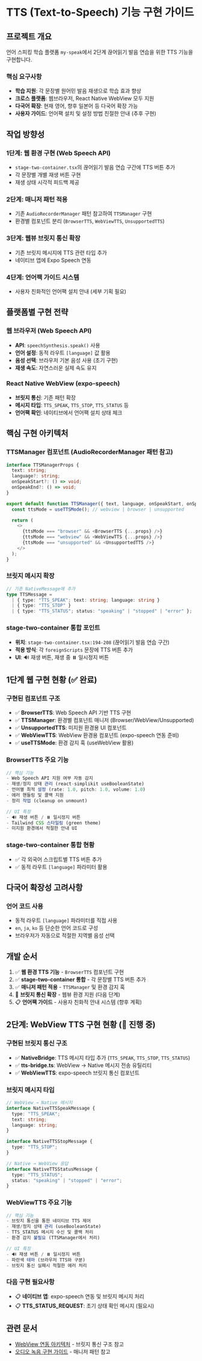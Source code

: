 # TTS (Text-to-Speech) 기능 구현 가이드

## 프로젝트 개요

언어 스피킹 학습 플랫폼 `my-speak`에서 2단계 끊어읽기 발음 연습을 위한 TTS 기능을 구현합니다.

### 핵심 요구사항

- **학습 지원**: 각 문장별 원어민 발음 재생으로 학습 효과 향상
- **크로스 플랫폼**: 웹브라우저, React Native WebView 모두 지원
- **다국어 확장**: 현재 영어, 향후 일본어 등 다국어 확장 가능
- **사용자 가이드**: 언어팩 설치 및 설정 방법 친절한 안내 (추후 구현)

## 작업 방향성

### 1단계: 웹 환경 구현 (Web Speech API)
- `stage-two-container.tsx`의 끊어읽기 발음 연습 구간에 TTS 버튼 추가
- 각 문장별 개별 재생 버튼 구현
- 재생 상태 시각적 피드백 제공

### 2단계: 매니저 패턴 적용
- 기존 `AudioRecorderManager` 패턴 참고하여 `TTSManager` 구현
- 환경별 컴포넌트 분리 (`BrowserTTS`, `WebViewTTS`, `UnsupportedTTS`)

### 3단계: 웹뷰 브릿지 통신 확장
- 기존 브릿지 메시지에 TTS 관련 타입 추가
- 네이티브 앱에 Expo Speech 연동

### 4단계: 언어팩 가이드 시스템
- 사용자 친화적인 언어팩 설치 안내 (세부 기획 필요)

## 플랫폼별 구현 전략

### 웹 브라우저 (Web Speech API)
- **API**: `speechSynthesis.speak()` 사용
- **언어 설정**: 동적 라우트 `[language]` 값 활용
- **음성 선택**: 브라우저 기본 음성 사용 (초기 구현)
- **재생 속도**: 자연스러운 실제 속도 유지

### React Native WebView (expo-speech)
- **브릿지 통신**: 기존 패턴 확장
- **메시지 타입**: `TTS_SPEAK`, `TTS_STOP`, `TTS_STATUS` 등
- **언어팩 확인**: 네이티브에서 언어팩 설치 상태 체크

## 핵심 구현 아키텍처

### TTSManager 컴포넌트 (AudioRecorderManager 패턴 참고)
```typescript
interface TTSManagerProps {
  text: string;
  language?: string;
  onSpeakStart?: () => void;
  onSpeakEnd?: () => void;
}

export default function TTSManager({ text, language, onSpeakStart, onSpeakEnd }: TTSManagerProps) {
  const ttsMode = useTTSMode(); // webview | browser | unsupported

  return (
    <>
      {ttsMode === "browser" && <BrowserTTS {...props} />}
      {ttsMode === "webview" && <WebViewTTS {...props} />}
      {ttsMode === "unsupported" && <UnsupportedTTS />}
    </>
  );
}
```

### 브릿지 메시지 확장
```typescript
// 기존 NativeMessage에 추가
type TTSMessage =
  | { type: "TTS_SPEAK"; text: string; language: string }
  | { type: "TTS_STOP" }
  | { type: "TTS_STATUS"; status: "speaking" | "stopped" | "error" };
```

### stage-two-container 통합 포인트
- **위치**: `stage-two-container.tsx:194-208` (끊어읽기 발음 연습 구간)
- **적용 방식**: 각 `foreignScripts` 문장에 TTS 버튼 추가
- **UI**: 🔊 재생 버튼, 재생 중 ⏸️ 일시정지 버튼

## 1단계 웹 구현 현황 (✅ 완료)

### 구현된 컴포넌트 구조
- ✅ **BrowserTTS**: Web Speech API 기반 TTS 구현
- ✅ **TTSManager**: 환경별 컴포넌트 매니저 (Browser/WebView/Unsupported)
- ✅ **UnsupportedTTS**: 미지원 환경용 UI 컴포넌트
- ✅ **WebViewTTS**: WebView 환경용 컴포넌트 (expo-speech 연동 준비)
- ✅ **useTTSMode**: 환경 감지 훅 (useWebView 활용)

### BrowserTTS 주요 기능
```typescript
// 핵심 기능
- Web Speech API 지원 여부 자동 감지
- 재생/정지 상태 관리 (react-simplikit useBooleanState)
- 언어별 최적 설정 (rate: 1.0, pitch: 1.0, volume: 1.0)
- 에러 핸들링 및 콜백 지원
- 정리 작업 (cleanup on unmount)

// UI 특징
- 🔊 재생 버튼 / ⏸️ 일시정지 버튼
- Tailwind CSS 스타일링 (green theme)
- 미지원 환경에서 적절한 안내 UI
```

### stage-two-container 통합 현황
- ✅ 각 외국어 스크립트별 TTS 버튼 추가
- ✅ 동적 라우트 `[language]` 파라미터 활용

## 다국어 확장성 고려사항

### 언어 코드 사용
- 동적 라우트 `[language]` 파라미터를 직접 사용
- `en`, `ja`, `ko` 등 단순한 언어 코드로 구성
- 브라우저가 자동으로 적절한 지역별 음성 선택

## 개발 순서

1. ✅ **웹 환경 TTS 기능** - `BrowserTTS` 컴포넌트 구현
2. ✅ **stage-two-container 통합** - 각 문장별 TTS 버튼 추가
3. ✅ **매니저 패턴 적용** - `TTSManager` 및 환경 감지 훅
4. 🚧 **브릿지 통신 확장** - 웹뷰 환경 지원 (다음 단계)
5. 📋 **언어팩 가이드** - 사용자 친화적 안내 시스템 (향후 계획)

## 2단계: WebView TTS 구현 현황 (🚧 진행 중)

### 구현된 브릿지 통신 구조
- ✅ **NativeBridge**: TTS 메시지 타입 추가 (`TTS_SPEAK`, `TTS_STOP`, `TTS_STATUS`)
- ✅ **tts-bridge.ts**: WebView → Native 메시지 전송 유틸리티
- ✅ **WebViewTTS**: expo-speech 브릿지 통신 컴포넌트

### 브릿지 메시지 타입
```typescript
// WebView → Native 메시지
interface NativeTTSSpeakMessage {
  type: "TTS_SPEAK";
  text: string;
  language: string;
}

interface NativeTTSStopMessage {
  type: "TTS_STOP";
}

// Native → WebView 응답
interface NativeTTSStatusMessage {
  type: "TTS_STATUS";
  status: "speaking" | "stopped" | "error";
}
```

### WebViewTTS 주요 기능
```typescript
// 핵심 기능
- 브릿지 통신을 통한 네이티브 TTS 제어
- 재생/정지 상태 관리 (useBooleanState)
- TTS_STATUS 메시지 수신 및 콜백 처리
- 환경 감지 불필요 (TTSManager에서 처리)

// UI 특징
- 🔊 재생 버튼 / ⏸️ 일시정지 버튼
- 파란색 테마 (브라우저 TTS와 구분)
- 브릿지 통신 실패시 적절한 에러 처리
```

### 다음 구현 필요사항
- 📋 **네이티브 앱**: expo-speech 연동 및 브릿지 메시지 처리
- 📋 **TTS_STATUS_REQUEST**: 초기 상태 확인 메시지 (필요시)

## 관련 문서

- [WebView 연동 아키텍처](webview-integration-architecture.md) - 브릿지 통신 구조 참고
- [오디오 녹음 구현 가이드](audio-recording-implementation.md) - 매니저 패턴 참고